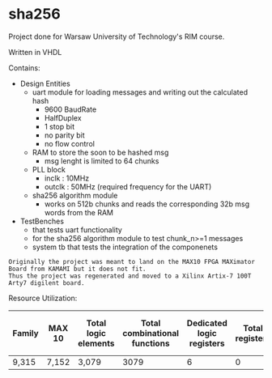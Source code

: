 # sha256
Project done for Warsaw University of Technology's RIM course.

Written in VHDL

Contains:
- Design Entities
  - uart module for loading messages and writing out the calculated hash
    - 9600 BaudRate
    - HalfDuplex
    - 1 stop bit
    - no parity bit
    - no flow control
  - RAM to store the soon to be hashed msg
    - msg lenght is limited to 64 chunks  
  - PLL block 
    - inclk  : 10MHz 
    - outclk : 50MHz (required frequency for the UART)
  - sha256 algorithm module
    - works on 512b chunks and reads the corresponding 32b msg words from the RAM
- TestBenches
  - that tests uart functionality
  - for the sha256 algorithm module to test chunk_n>=1 messages  
  - system tb that tests the integration of the componenets
  
```
Originally the project was meant to land on the MAX10 FPGA MAXimator Board from KAMAMI but it does not fit.
Thus the project was regenerated and moved to a Xilinx Artix-7 100T Arty7 digilent board.
```


Resource Utilization:

| Family | MAX 10 | Total logic elements | Total combinational functions | Dedicated logic registers | Total registers | Total pins | Total virtual pins |  Totalmemorybits(M9Kblocks) | Embedded Multiplier 9-bit elements | Total PLLs | UFM blocks | ADC blocks |
| --- | --- | --- | --- | --- | --- | --- | --- | --- | --- | --- | --- | --- |
|	9,315 | 7,152|	3,079| 3079 | 6  | 0  | 32,768(4) | 0 | 1 | 0 | 0 | 
